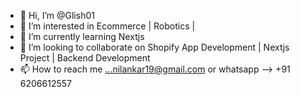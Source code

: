 - 👋 Hi, I’m @Glish01
- 👀 I’m interested in Ecommerce | Robotics | 
- 🌱 I’m currently learning Nextjs
- 💞️ I’m looking to collaborate on Shopify App Development | Nextjs Project | Backend Development
- 📫 How to reach me ...nilankar19@gmail.com or whatsapp --> +91 6206612557

<!---
Glish01/Glish01 is a ✨ special ✨ repository because its `README.md` (this file) appears on your GitHub profile.
You can click the Preview link to take a look at your changes.
--->
